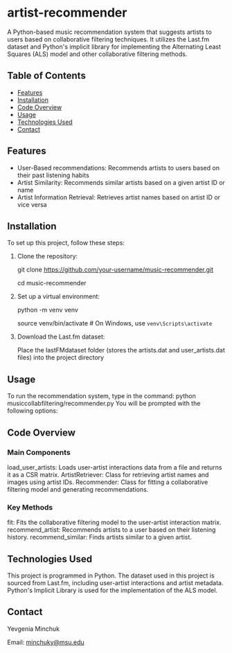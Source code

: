 # artist-recommender
A Python-based music recommendation system that suggests artists to users based on collaborative filtering techniques. It utilizes the Last.fm dataset and Python's implicit library for implementing the Alternating Least Squares (ALS) model and other collaborative filtering methods.

## Table of Contents

- [Features](#features)
- [Installation](#installation)
- [Code Overview](#code-overview)
- [Usage](#usage)
- [Technologies Used](#technologies-used)
- [Contact](#contact)

## Features
- User-Based recommendations: Recommends artists to users based on their past listening habits
- Artist Similarity: Recommends similar artists based on a given artist ID or name
- Artist Information Retrieval: Retrieves artist names based on artist ID or vice versa

## Installation
To set up this project, follow these steps:
1. Clone the repository:

    git clone https://github.com/your-username/music-recommender.git
   
    cd music-recommender
   
2. Set up a virtual environment:

    python -m venv venv
   
    source venv/bin/activate  # On Windows, use `venv\Scripts\activate`
   
3. Download the Last.fm dataset:
   
    Place the lastFMdataset folder (stores the artists.dat and user_artists.dat files) into the project directory

## Usage
To run the recommendation system, type in the command:
  python musiccollabfiltering/recommender.py
You will be prompted with the following options:

## Code Overview
### Main Components
load_user_artists: Loads user-artist interactions data from a file and returns it as a CSR matrix.
ArtistRetriever: Class for retrieving artist names and images using artist IDs.
Recommender: Class for fitting a collaborative filtering model and generating recommendations.

### Key Methods
fit: Fits the collaborative filtering model to the user-artist interaction matrix.
recommend_artist: Recommends artists to a user based on their listening history.
recommend_similar: Finds artists similar to a given artist.

## Technologies Used
This project is programmed in Python.
The dataset used in this project is sourced from Last.fm, including user-artist interactions and artist metadata.
Python's Implicit Library is used for the implementation of the ALS model.

## Contact
Yevgenia Minchuk

Email: minchuky@msu.edu
